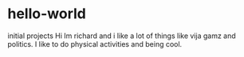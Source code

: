 # hello-world
initial projects
Hi Im richard and i like a lot of things like vija gamz and politics. 
I like to do physical activities and being cool.

